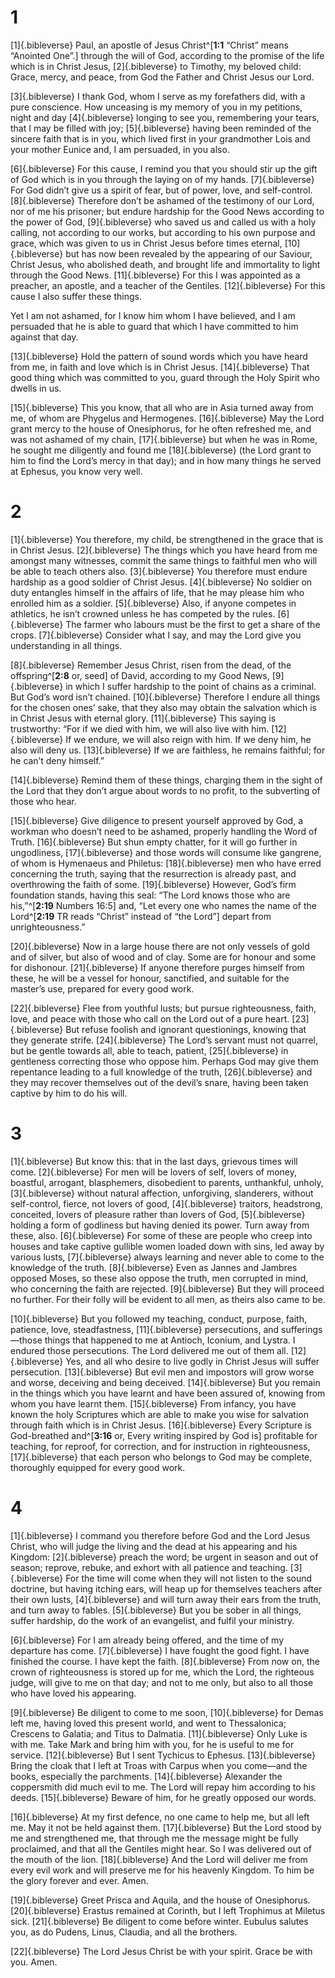 # 1 
[1]{.bibleverse} Paul, an apostle of Jesus Christ^[**1:1** “Christ” means “Anointed One”.] through the will of God, according to the promise of the life which is in Christ Jesus, [2]{.bibleverse} to Timothy, my beloved child: Grace, mercy, and peace, from God the Father and Christ Jesus our Lord. 

[3]{.bibleverse} I thank God, whom I serve as my forefathers did, with a pure conscience. How unceasing is my memory of you in my petitions, night and day [4]{.bibleverse} longing to see you, remembering your tears, that I may be filled with joy; [5]{.bibleverse} having been reminded of the sincere faith that is in you, which lived first in your grandmother Lois and your mother Eunice and, I am persuaded, in you also. 

[6]{.bibleverse} For this cause, I remind you that you should stir up the gift of God which is in you through the laying on of my hands. [7]{.bibleverse} For God didn’t give us a spirit of fear, but of power, love, and self-control. [8]{.bibleverse} Therefore don’t be ashamed of the testimony of our Lord, nor of me his prisoner; but endure hardship for the Good News according to the power of God, [9]{.bibleverse} who saved us and called us with a holy calling, not according to our works, but according to his own purpose and grace, which was given to us in Christ Jesus before times eternal, [10]{.bibleverse} but has now been revealed by the appearing of our Saviour, Christ Jesus, who abolished death, and brought life and immortality to light through the Good News. [11]{.bibleverse} For this I was appointed as a preacher, an apostle, and a teacher of the Gentiles. [12]{.bibleverse} For this cause I also suffer these things. 

Yet I am not ashamed, for I know him whom I have believed, and I am persuaded that he is able to guard that which I have committed to him against that day. 

[13]{.bibleverse} Hold the pattern of sound words which you have heard from me, in faith and love which is in Christ Jesus. [14]{.bibleverse} That good thing which was committed to you, guard through the Holy Spirit who dwells in us. 

[15]{.bibleverse} This you know, that all who are in Asia turned away from me, of whom are Phygelus and Hermogenes. [16]{.bibleverse} May the Lord grant mercy to the house of Onesiphorus, for he often refreshed me, and was not ashamed of my chain, [17]{.bibleverse} but when he was in Rome, he sought me diligently and found me [18]{.bibleverse} (the Lord grant to him to find the Lord’s mercy in that day); and in how many things he served at Ephesus, you know very well. 

# 2 
[1]{.bibleverse} You therefore, my child, be strengthened in the grace that is in Christ Jesus. [2]{.bibleverse} The things which you have heard from me amongst many witnesses, commit the same things to faithful men who will be able to teach others also. [3]{.bibleverse} You therefore must endure hardship as a good soldier of Christ Jesus. [4]{.bibleverse} No soldier on duty entangles himself in the affairs of life, that he may please him who enrolled him as a soldier. [5]{.bibleverse} Also, if anyone competes in athletics, he isn’t crowned unless he has competed by the rules. [6]{.bibleverse} The farmer who labours must be the first to get a share of the crops. [7]{.bibleverse} Consider what I say, and may the Lord give you understanding in all things. 

[8]{.bibleverse} Remember Jesus Christ, risen from the dead, of the offspring^[**2:8** or, seed] of David, according to my Good News, [9]{.bibleverse} in which I suffer hardship to the point of chains as a criminal. But God’s word isn’t chained. [10]{.bibleverse} Therefore I endure all things for the chosen ones’ sake, that they also may obtain the salvation which is in Christ Jesus with eternal glory. [11]{.bibleverse} This saying is trustworthy: “For if we died with him, we will also live with him. [12]{.bibleverse} If we endure, we will also reign with him. If we deny him, he also will deny us. [13]{.bibleverse} If we are faithless, he remains faithful; for he can’t deny himself.” 

[14]{.bibleverse} Remind them of these things, charging them in the sight of the Lord that they don’t argue about words to no profit, to the subverting of those who hear. 

[15]{.bibleverse} Give diligence to present yourself approved by God, a workman who doesn’t need to be ashamed, properly handling the Word of Truth. [16]{.bibleverse} But shun empty chatter, for it will go further in ungodliness, [17]{.bibleverse} and those words will consume like gangrene, of whom is Hymenaeus and Philetus: [18]{.bibleverse} men who have erred concerning the truth, saying that the resurrection is already past, and overthrowing the faith of some. [19]{.bibleverse} However, God’s firm foundation stands, having this seal: “The Lord knows those who are his,”^[**2:19** Numbers 16:5] and, “Let every one who names the name of the Lord^[**2:19** TR reads “Christ” instead of “the Lord”] depart from unrighteousness.” 

[20]{.bibleverse} Now in a large house there are not only vessels of gold and of silver, but also of wood and of clay. Some are for honour and some for dishonour. [21]{.bibleverse} If anyone therefore purges himself from these, he will be a vessel for honour, sanctified, and suitable for the master’s use, prepared for every good work. 

[22]{.bibleverse} Flee from youthful lusts; but pursue righteousness, faith, love, and peace with those who call on the Lord out of a pure heart. [23]{.bibleverse} But refuse foolish and ignorant questionings, knowing that they generate strife. [24]{.bibleverse} The Lord’s servant must not quarrel, but be gentle towards all, able to teach, patient, [25]{.bibleverse} in gentleness correcting those who oppose him. Perhaps God may give them repentance leading to a full knowledge of the truth, [26]{.bibleverse} and they may recover themselves out of the devil’s snare, having been taken captive by him to do his will. 

# 3 
[1]{.bibleverse} But know this: that in the last days, grievous times will come. [2]{.bibleverse} For men will be lovers of self, lovers of money, boastful, arrogant, blasphemers, disobedient to parents, unthankful, unholy, [3]{.bibleverse} without natural affection, unforgiving, slanderers, without self-control, fierce, not lovers of good, [4]{.bibleverse} traitors, headstrong, conceited, lovers of pleasure rather than lovers of God, [5]{.bibleverse} holding a form of godliness but having denied its power. Turn away from these, also. [6]{.bibleverse} For some of these are people who creep into houses and take captive gullible women loaded down with sins, led away by various lusts, [7]{.bibleverse} always learning and never able to come to the knowledge of the truth. [8]{.bibleverse} Even as Jannes and Jambres opposed Moses, so these also oppose the truth, men corrupted in mind, who concerning the faith are rejected. [9]{.bibleverse} But they will proceed no further. For their folly will be evident to all men, as theirs also came to be. 

[10]{.bibleverse} But you followed my teaching, conduct, purpose, faith, patience, love, steadfastness, [11]{.bibleverse} persecutions, and sufferings—those things that happened to me at Antioch, Iconium, and Lystra. I endured those persecutions. The Lord delivered me out of them all. [12]{.bibleverse} Yes, and all who desire to live godly in Christ Jesus will suffer persecution. [13]{.bibleverse} But evil men and impostors will grow worse and worse, deceiving and being deceived. [14]{.bibleverse} But you remain in the things which you have learnt and have been assured of, knowing from whom you have learnt them. [15]{.bibleverse} From infancy, you have known the holy Scriptures which are able to make you wise for salvation through faith which is in Christ Jesus. [16]{.bibleverse} Every Scripture is God-breathed and^[**3:16** or, Every writing inspired by God is] profitable for teaching, for reproof, for correction, and for instruction in righteousness, [17]{.bibleverse} that each person who belongs to God may be complete, thoroughly equipped for every good work.

# 4 
[1]{.bibleverse} I command you therefore before God and the Lord Jesus Christ, who will judge the living and the dead at his appearing and his Kingdom: [2]{.bibleverse} preach the word; be urgent in season and out of season; reprove, rebuke, and exhort with all patience and teaching. [3]{.bibleverse} For the time will come when they will not listen to the sound doctrine, but having itching ears, will heap up for themselves teachers after their own lusts, [4]{.bibleverse} and will turn away their ears from the truth, and turn away to fables. [5]{.bibleverse} But you be sober in all things, suffer hardship, do the work of an evangelist, and fulfil your ministry. 

[6]{.bibleverse} For I am already being offered, and the time of my departure has come. [7]{.bibleverse} I have fought the good fight. I have finished the course. I have kept the faith. [8]{.bibleverse} From now on, the crown of righteousness is stored up for me, which the Lord, the righteous judge, will give to me on that day; and not to me only, but also to all those who have loved his appearing. 

[9]{.bibleverse} Be diligent to come to me soon, [10]{.bibleverse} for Demas left me, having loved this present world, and went to Thessalonica; Crescens to Galatia; and Titus to Dalmatia. [11]{.bibleverse} Only Luke is with me. Take Mark and bring him with you, for he is useful to me for service. [12]{.bibleverse} But I sent Tychicus to Ephesus. [13]{.bibleverse} Bring the cloak that I left at Troas with Carpus when you come—and the books, especially the parchments. [14]{.bibleverse} Alexander the coppersmith did much evil to me. The Lord will repay him according to his deeds. [15]{.bibleverse} Beware of him, for he greatly opposed our words. 

[16]{.bibleverse} At my first defence, no one came to help me, but all left me. May it not be held against them. [17]{.bibleverse} But the Lord stood by me and strengthened me, that through me the message might be fully proclaimed, and that all the Gentiles might hear. So I was delivered out of the mouth of the lion. [18]{.bibleverse} And the Lord will deliver me from every evil work and will preserve me for his heavenly Kingdom. To him be the glory forever and ever. Amen. 

[19]{.bibleverse} Greet Prisca and Aquila, and the house of Onesiphorus. [20]{.bibleverse} Erastus remained at Corinth, but I left Trophimus at Miletus sick. [21]{.bibleverse} Be diligent to come before winter. Eubulus salutes you, as do Pudens, Linus, Claudia, and all the brothers. 

[22]{.bibleverse} The Lord Jesus Christ be with your spirit. Grace be with you. Amen. 